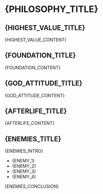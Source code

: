 # {PHILOSOPHY_TITLE}

## {HIGHEST_VALUE_TITLE}

{HIGHEST_VALUE_CONTENT}

## {FOUNDATION_TITLE}

{FOUNDATION_CONTENT}

## {GOD_ATTITUDE_TITLE}

{GOD_ATTITUDE_CONTENT}

## {AFTERLIFE_TITLE}

{AFTERLIFE_CONTENT}

## {ENEMIES_TITLE}

{ENEMIES_INTRO}

- {ENEMY_1}
- {ENEMY_2}
- {ENEMY_3}
- {ENEMY_4}

{ENEMIES_CONCLUSION}
